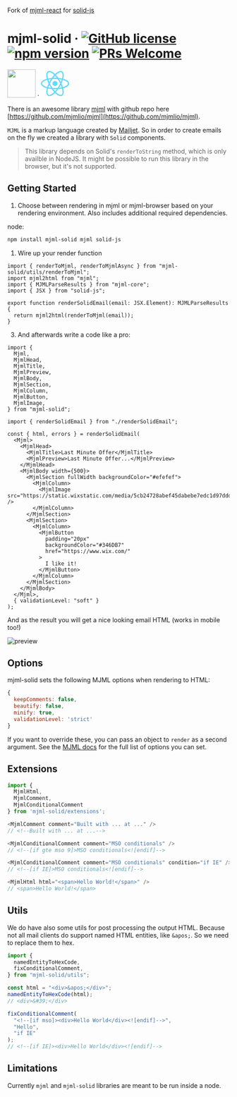 Fork of [mjml-react](https://www.npmjs.com/package/mjml-solid) for [solid-js](https://www.npmjs.com/package/solid-js)

# mjml-solid &middot; [![GitHub license](https://img.shields.io/badge/license-MIT-blue.svg)](https://github.com/only-cliches/Mjml-solid/blob/master/LICENSE) <a href="https://www.npmjs.com/package/mjml-solid"><img src="https://img.shields.io/npm/v/mjml-solid" alt="npm version"></a> [![PRs Welcome](https://img.shields.io/badge/PRs-welcome-brightgreen.svg)](https://github.com/only-cliches/Mjml-solid/)

<img src="https://cdn.worldvectorlogo.com/logos/mjml-by-mailjet.svg" height="64"/> &middot; <img src="data:image/svg+xml;base64,PHN2ZyB4bWxucz0iaHR0cDovL3d3dy53My5vcmcvMjAwMC9zdmciIHZpZXdCb3g9Ii0xMS41IC0xMC4yMzE3NCAyMyAyMC40NjM0OCI+CiAgPHRpdGxlPlJlYWN0IExvZ288L3RpdGxlPgogIDxjaXJjbGUgY3g9IjAiIGN5PSIwIiByPSIyLjA1IiBmaWxsPSIjNjFkYWZiIi8+CiAgPGcgc3Ryb2tlPSIjNjFkYWZiIiBzdHJva2Utd2lkdGg9IjEiIGZpbGw9Im5vbmUiPgogICAgPGVsbGlwc2Ugcng9IjExIiByeT0iNC4yIi8+CiAgICA8ZWxsaXBzZSByeD0iMTEiIHJ5PSI0LjIiIHRyYW5zZm9ybT0icm90YXRlKDYwKSIvPgogICAgPGVsbGlwc2Ugcng9IjExIiByeT0iNC4yIiB0cmFuc2Zvcm09InJvdGF0ZSgxMjApIi8+CiAgPC9nPgo8L3N2Zz4K" width="64" height="64"/>

There is an awesome library [mjml](https://mjml.io/) with github repo here [https://github.com/mjmlio/mjml](https://github.com/mjmlio/mjml).

`MJML` is a markup language created by [Mailjet](https://www.mailjet.com/).
So in order to create emails on the fly we created a library with `Solid` components.

> This library depends on Solid's `renderToString` method, which is only availble in NodeJS.
> It might be possible to run this library in the browser, but it's not supported.

## Getting Started

1. Choose between rendering in mjml or mjml-browser based on your rendering environment. Also includes additional required dependencies.

node:

```bash
npm install mjml-solid mjml solid-js
```

1. Wire up your render function

```tsx
import { renderToMjml, renderToMjmlAsync } from "mjml-solid/utils/renderToMjml";
import mjml2html from "mjml";
import { MJMLParseResults } from "mjml-core";
import { JSX } from "solid-js";

export function renderSolidEmail(email: JSX.Element): MJMLParseResults {
  return mjml2html(renderToMjml(email));
}
```

3. And afterwards write a code like a pro:

```tsx
import {
  Mjml,
  MjmlHead,
  MjmlTitle,
  MjmlPreview,
  MjmlBody,
  MjmlSection,
  MjmlColumn,
  MjmlButton,
  MjmlImage,
} from "mjml-solid";

import { renderSolidEmail } from "./renderSolidEmail";

const { html, errors } = renderSolidEmail(
  <Mjml>
    <MjmlHead>
      <MjmlTitle>Last Minute Offer</MjmlTitle>
      <MjmlPreview>Last Minute Offer...</MjmlPreview>
    </MjmlHead>
    <MjmlBody width={500}>
      <MjmlSection fullWidth backgroundColor="#efefef">
        <MjmlColumn>
          <MjmlImage src="https://static.wixstatic.com/media/5cb24728abef45dabebe7edc1d97ddd2.jpg" />
        </MjmlColumn>
      </MjmlSection>
      <MjmlSection>
        <MjmlColumn>
          <MjmlButton
            padding="20px"
            backgroundColor="#346DB7"
            href="https://www.wix.com/"
          >
            I like it!
          </MjmlButton>
        </MjmlColumn>
      </MjmlSection>
    </MjmlBody>
  </Mjml>,
  { validationLevel: "soft" }
);
```

And as the result you will get a nice looking email HTML (works in mobile too!)

![preview](https://user-images.githubusercontent.com/10008149/41058394-59b8ce9e-69d2-11e8-9eb9-c294f35bae9f.png)

## Options

mjml-solid sets the following MJML options when rendering to HTML:

```js
{
  keepComments: false,
  beautify: false,
  minify: true,
  validationLevel: 'strict'
}
```

If you want to override these, you can pass an object to `render` as a second argument. See the [MJML docs](https://documentation.mjml.io/#inside-node-js) for the full list of options you can set.

## Extensions

```js
import {
  MjmlHtml,
  MjmlComment,
  MjmlConditionalComment
} from 'mjml-solid/extensions';

<MjmlComment comment="Built with ... at ..." />
// <!--Built with ... at ...-->

<MjmlConditionalComment comment="MSO conditionals" />
// <!--[if gte mso 9]>MSO conditionals<![endif]-->

<MjmlConditionalComment comment="MSO conditionals" condition="if IE" />
// <!--[if IE]>MSO conditionals<![endif]-->

<MjmlHtml html="<span>Hello World!</span>" />
// <span>Hello World!</span>
```

## Utils

We do have also some utils for post processing the output HTML.
Because not all mail clients do support named HTML entities, like `&apos;`.
So we need to replace them to hex.

```js
import {
  namedEntityToHexCode,
  fixConditionalComment,
} from "mjml-solid/utils";

const html = "<div>&apos;</div>";
namedEntityToHexCode(html);
// <div>&#39;</div>

fixConditionalComment(
  "<!--[if mso]><div>Hello World</div><![endif]-->",
  "Hello",
  "if IE"
);
// <!--[if IE]><div>Hello World</div><![endif]-->
```

## Limitations

Currently `mjml` and `mjml-solid` libraries are meant to be run inside a node.
